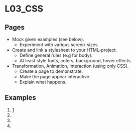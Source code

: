# L03_CSS

## Pages

- Mock given examples (see below).
  - Experiment with various screen-sizes.
- Create and link a stylesheet to your HTML-project.
  - Define general rules (e.g for body).
  - At least style fonts, colors, background, hover effects.
- Transformation, Animation, Interaction (using only CSS).
  - Create a page to demonstrate.
  - Make the page appear interactive.
  - Explain what happens.

## Examples

1. [1](img/box1.png)
2. <img href="img/box2.png/">
3. <img href="img/box3.png/">
4. <img href="img/box4.png/">
